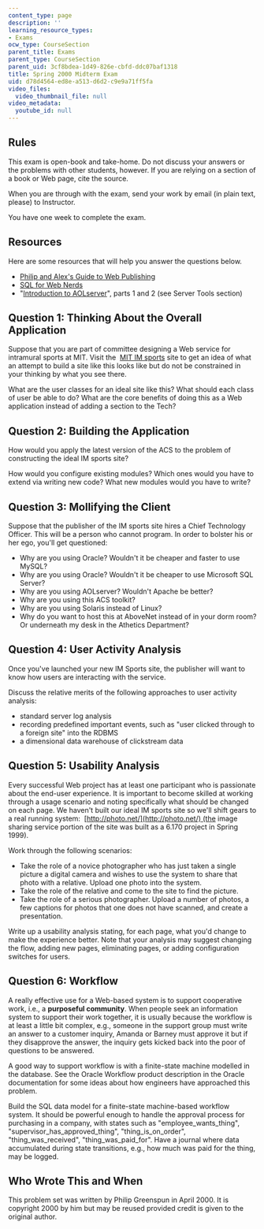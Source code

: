 ```yaml
---
content_type: page
description: ''
learning_resource_types:
- Exams
ocw_type: CourseSection
parent_title: Exams
parent_type: CourseSection
parent_uid: 3cf8bdea-1d49-826e-cbfd-ddc07baf1318
title: Spring 2000 Midterm Exam
uid: d78d4564-ed8e-a513-d6d2-c9e9a71ff5fa
video_files:
  video_thumbnail_file: null
video_metadata:
  youtube_id: null
---
```


Rules
-----

This exam is open-book and take-home. Do not discuss your answers or the problems with other students, however. If you are relying on a section of a book or Web page, cite the source.

When you are through with the exam, send your work by email (in plain text, please) to Instructor.

You have one week to complete the exam.

Resources
---------

Here are some resources that will help you answer the questions below.

*   [Philip and Alex's Guide to Web Publishing](http://philip.greenspun.com/panda/)
*   [SQL for Web Nerds](http://philip.greenspun.com/sql/)
*   "[Introduction to AOLserver](http://philip.greenspun.com/wtr/)", parts 1 and 2 (see Server Tools section)    

Question 1: Thinking About the Overall Application
--------------------------------------------------

Suppose that you are part of committee designing a Web service for intramural sports at MIT. Visit the  [MIT IM sports](https://intramurals.mit.edu/) site to get an idea of what an attempt to build a site like this looks like but do not be constrained in your thinking by what you see there.

What are the user classes for an ideal site like this? What should each class of user be able to do? What are the core benefits of doing this as a Web application instead of adding a section to the Tech?

Question 2: Building the Application
------------------------------------

How would you apply the latest version of the ACS to the problem of constructing the ideal IM sports site?

How would you configure existing modules? Which ones would you have to extend via writing new code? What new modules would you have to write?

Question 3: Mollifying the Client
---------------------------------

Suppose that the publisher of the IM sports site hires a Chief Technology Officer. This will be a person who cannot program. In order to bolster his or her ego, you'll get questioned:

*   Why are you using Oracle? Wouldn't it be cheaper and faster to use MySQL?
*   Why are you using Oracle? Wouldn't it be cheaper to use Microsoft SQL Server?
*   Why are you using AOLserver? Wouldn't Apache be better?
*   Why are you using this ACS toolkit?
*   Why are you using Solaris instead of Linux?
*   Why do you want to host this at AboveNet instead of in your dorm room? Or underneath my desk in the Athetics Department?

Question 4: User Activity Analysis
----------------------------------

Once you've launched your new IM Sports site, the publisher will want to know how users are interacting with the service.

Discuss the relative merits of the following approaches to user activity analysis:

*   standard server log analysis
*   recording predefined important events, such as "user clicked through to a foreign site" into the RDBMS
*   a dimensional data warehouse of clickstream data

Question 5: Usability Analysis
------------------------------

Every successful Web project has at least one participant who is passionate about the end-user experience. It is important to become skilled at working through a usage scenario and noting specifically what should be changed on each page. We haven't built our ideal IM sports site so we'll shift gears to a real running system:  [http://photo.net/](http://photo.net/) (the image sharing service portion of the site was built as a 6.170 project in Spring 1999).

Work through the following scenarios:

*   Take the role of a novice photographer who has just taken a single picture a digital camera and wishes to use the system to share that photo with a relative. Upload one photo into the system.
*   Take the role of the relative and come to the site to find the picture.
*   Take the role of a serious photographer. Upload a number of photos, a few captions for photos that one does not have scanned, and create a presentation.

Write up a usability analysis stating, for each page, what you'd change to make the experience better. Note that your analysis may suggest changing the flow, adding new pages, eliminating pages, or adding configuration switches for users.

Question 6: Workflow
--------------------

A really effective use for a Web-based system is to support cooperative work, i.e., a **purposeful community**. When people seek an information system to support their work together, it is usually because the workflow is at least a little bit complex, e.g., someone in the support group must write an answer to a customer inquiry, Amanda or Barney must approve it but if they disapprove the answer, the inquiry gets kicked back into the poor of questions to be answered.

A good way to support workflow is with a finite-state machine modelled in the database. See the Oracle Workflow product description in the Oracle documentation for some ideas about how engineers have approached this problem.

Build the SQL data model for a finite-state machine-based workflow system. It should be powerful enough to handle the approval process for purchasing in a company, with states such as "employee\_wants\_thing", "supervisor\_has\_approved\_thing", "thing\_is\_on\_order", "thing\_was\_received", "thing\_was\_paid\_for". Have a journal where data accumulated during state transitions, e.g., how much was paid for the thing, may be logged.

Who Wrote This and When
-----------------------

This problem set was written by Philip Greenspun in April 2000. It is copyright 2000 by him but may be reused provided credit is given to the original author.